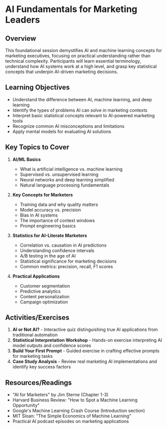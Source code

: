 # AI Fundamentals for Marketing Leaders

## Overview
This foundational session demystifies AI and machine learning concepts for marketing executives, focusing on practical understanding rather than technical complexity. Participants will learn essential terminology, understand how AI systems work at a high level, and grasp key statistical concepts that underpin AI-driven marketing decisions.

## Learning Objectives
- Understand the difference between AI, machine learning, and deep learning
- Identify the types of problems AI can solve in marketing contexts
- Interpret basic statistical concepts relevant to AI-powered marketing tools
- Recognize common AI misconceptions and limitations
- Apply mental models for evaluating AI solutions

## Key Topics to Cover
1. **AI/ML Basics**
   - What is artificial intelligence vs. machine learning
   - Supervised vs. unsupervised learning
   - Neural networks and deep learning simplified
   - Natural language processing fundamentals

2. **Key Concepts for Marketers**
   - Training data and why quality matters
   - Model accuracy vs. precision
   - Bias in AI systems
   - The importance of context windows
   - Prompt engineering basics

3. **Statistics for AI-Literate Marketers**
   - Correlation vs. causation in AI predictions
   - Understanding confidence intervals
   - A/B testing in the age of AI
   - Statistical significance for marketing decisions
   - Common metrics: precision, recall, F1 scores

4. **Practical Applications**
   - Customer segmentation
   - Predictive analytics
   - Content personalization
   - Campaign optimization

## Activities/Exercises
1. **AI or Not AI?** - Interactive quiz distinguishing true AI applications from traditional automation
2. **Statistical Interpretation Workshop** - Hands-on exercise interpreting AI model outputs and confidence scores
3. **Build Your First Prompt** - Guided exercise in crafting effective prompts for marketing tasks
4. **Case Study Analysis** - Review real marketing AI implementations and identify key success factors

## Resources/Readings
- "AI for Marketers" by Jim Sterne (Chapter 1-3)
- Harvard Business Review: "How to Spot a Machine Learning Opportunity"
- Google's Machine Learning Crash Course (Introduction section)
- MIT Sloan: "The Simple Economics of Machine Learning"
- Practical AI podcast episodes on marketing applications